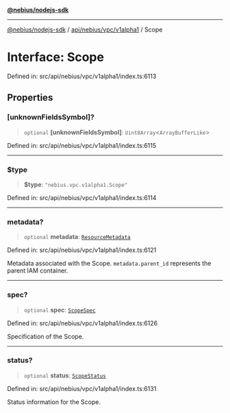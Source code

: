[**@nebius/nodejs-sdk**](../../../../../README.md)

---

[@nebius/nodejs-sdk](../../../../../README.md) / [api/nebius/vpc/v1alpha1](../README.md) / Scope

# Interface: Scope

Defined in: src/api/nebius/vpc/v1alpha1/index.ts:6113

## Properties

### \[unknownFieldsSymbol\]?

> `optional` **\[unknownFieldsSymbol\]**: `Uint8Array`\<`ArrayBufferLike`\>

Defined in: src/api/nebius/vpc/v1alpha1/index.ts:6115

---

### $type

> **$type**: `"nebius.vpc.v1alpha1.Scope"`

Defined in: src/api/nebius/vpc/v1alpha1/index.ts:6114

---

### metadata?

> `optional` **metadata**: [`ResourceMetadata`](../../../common/v1/interfaces/ResourceMetadata.md)

Defined in: src/api/nebius/vpc/v1alpha1/index.ts:6121

Metadata associated with the Scope.
`metadata.parent_id` represents the parent IAM container.

---

### spec?

> `optional` **spec**: [`ScopeSpec`](ScopeSpec.md)

Defined in: src/api/nebius/vpc/v1alpha1/index.ts:6126

Specification of the Scope.

---

### status?

> `optional` **status**: [`ScopeStatus`](ScopeStatus.md)

Defined in: src/api/nebius/vpc/v1alpha1/index.ts:6131

Status information for the Scope.
